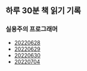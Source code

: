 ## 하루 30분 책 읽기 기록

### 실용주의 프로그래머

- [20220628](/20220628.md)
- [20220629](/20220629.md)
- [20220630](/20220630.md)
- [20220704](/20220704.md)
